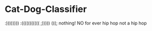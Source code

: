 # Cat-Dog-Classifier

:))))))))
:(((((((((((
;)))))
(((;
nothing!
NO for ever
hip hop not a hip hop
